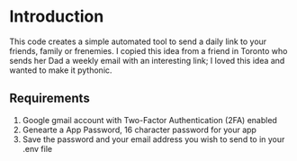 # Introduction

This code creates a simple automated tool to send a daily link to your friends, family or frenemies. I copied this idea from a friend in Toronto who sends her Dad a weekly email with an interesting link; I loved this idea and wanted to make it pythonic. 

## Requirements

1. Google gmail account with Two-Factor Authentication (2FA) enabled
2. Genearte a App Password, 16 character password for your app
3. Save the password and your email address you wish to send to in your .env file 